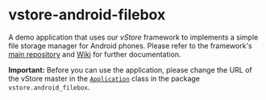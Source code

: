 # vstore-android-filebox

A demo application that uses our *vStore* framework to implements a simple file storage manager for Android phones. Please refer to the framework's [main repository](https://github.com/Telecooperation/vstore-framework) and [Wiki](https://github.com/Telecooperation/vstore-framework/wiki) for further documentation. 

__Important:__ Before you can use the application, please change the URL of the vStore master in the [`Application`](https://github.com/Telecooperation/vstore-android-filebox/blob/master/app/src/main/java/vstore/android_filebox/Application.java#L45) class in the package `vstore.android_filebox`.

